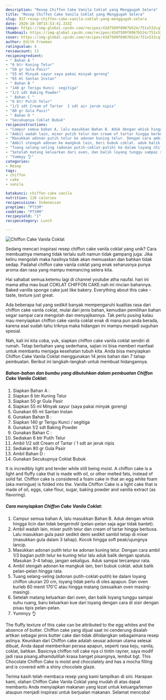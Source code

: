 ```yaml
---
description: "Resep Chiffon Cake Vanila Coklat yang Menggugah Selera"
title: "Resep Chiffon Cake Vanila Coklat yang Menggugah Selera"
slug: 937-resep-chiffon-cake-vanila-coklat-yang-menggugah-selera
date: 2020-10-30T15:53:41.333Z
image: https://img-global.cpcdn.com/recipes/43d7509f8967b524/751x532cq70/chiffon-cake-vanila-coklat-foto-resep-utama.jpg
thumbnail: https://img-global.cpcdn.com/recipes/43d7509f8967b524/751x532cq70/chiffon-cake-vanila-coklat-foto-resep-utama.jpg
cover: https://img-global.cpcdn.com/recipes/43d7509f8967b524/751x532cq70/chiffon-cake-vanila-coklat-foto-resep-utama.jpg
author: Edith Freeman
ratingvalue: 4
reviewcount: 13
recipeingredient:
- " Bahan A "
- "6 btr Kuning Telur"
- "50 gr Gula Pasir"
- "55 ml Minyak sayur saya pakai minyak goreng"
- "65 ml Santan Instan"
- " Bahan B "
- "140 gr Terigu Kunci  segitiga"
- "1/2 sdt Baking Powder"
- " Bahan C "
- "6 btr Putih Telur"
- "1/2 sdt Cream of Tartar  1 sdt air jeruk nipis"
- "80 gr Gula Pasir"
- " Bahan D "
- "Secukupnya Coklat Bubuk"
recipeinstructions:
- "Campur semua bahan A, lalu masukkan Bahan B. Aduk dengan whisk hingga licin dan tidak bergerindil (pelan-pelan saja agar tidak bantet)."
- "Ambil wadah lain, mixer putih telur dan cream of tartar hingga berbusa. Lalu masukkan gula pasir sedikit demi sedikit sambil tetap di mixer (masukkan gula dalam 3 tahap). Kocok hingga soft peak/ujungnya lancip."
- "Masukkan adonan putih telur ke adonan kuning telur. Dengan cara ambil 1/3 bagian putih telur ke kuning telur lalu aduk balik dengan spatula. Masukan 3-4 tahap, jangan sekaligus. Aduk sampai tercampur rata."
- "Ambil stengah adonan ke mangkuk lain, beri bubuk coklat. aduk balik pelan-pelan hingga rata."
- "Tuang selang-seling (adonan putih-coklat-putih) ke dalam loyang chiffon ukuran 20 cm, loyang tidak perlu di oles apapun. Dan oven kurleb 60 menit 170&#39;C atau hingga matang (sesuaikan oven masing-masing)."
- "Setelah matang keluarkan dari oven, dan balik loyang tunggu sampai suhu ruang, baru keluarkan kue dari loyang dengan cara di sisir dengan pisau tipis pelan-pelan."
- "Yummyy 👌"
categories:
- Resep
tags:
- chiffon
- cake
- vanila

katakunci: chiffon cake vanila 
nutrition: 120 calories
recipecuisine: Indonesian
preptime: "PT33M"
cooktime: "PT39M"
recipeyield: "1"
recipecategory: Lunch

---
```



![Chiffon Cake Vanila Coklat](https://img-global.cpcdn.com/recipes/43d7509f8967b524/751x532cq70/chiffon-cake-vanila-coklat-foto-resep-utama.jpg)

Sedang mencari inspirasi resep chiffon cake vanila coklat yang unik? Cara membuatnya memang tidak terlalu sulit namun tidak gampang juga. Jika keliru mengolah maka hasilnya tidak akan memuaskan dan bahkan tidak sedap. Padahal chiffon cake vanila coklat yang enak seharusnya punya aroma dan rasa yang mampu memancing selera kita.

Hai sahabat semua.ketemu lagi di channel youtube atha naufal. hari ini mama atha mau buat COKLAT CHIFFON CAKE.nah ini rincian bahannya. Baked vanilla sponge cake just like bakery. Everything about this cake - taste, texture just great.

Ada beberapa hal yang sedikit banyak mempengaruhi kualitas rasa dari chiffon cake vanila coklat, mulai dari jenis bahan, kemudian pemilihan bahan segar sampai cara mengolah dan menyajikannya. Tak perlu pusing kalau mau menyiapkan chiffon cake vanila coklat enak di mana pun anda berada, karena asal sudah tahu triknya maka hidangan ini mampu menjadi suguhan spesial.


Nah, kali ini kita coba, yuk, siapkan chiffon cake vanila coklat sendiri di rumah. Tetap berbahan yang sederhana, sajian ini bisa memberi manfaat untuk membantu menjaga kesehatan tubuh kita. Anda bisa menyiapkan Chiffon Cake Vanila Coklat menggunakan 14 jenis bahan dan 7 tahap pembuatan. Berikut ini langkah-langkah untuk membuat hidangannya.

<!--inarticleads1-->

##### Bahan-bahan dan bumbu yang dibutuhkan dalam pembuatan Chiffon Cake Vanila Coklat:

1. Siapkan  Bahan A :
1. Siapkan 6 btr Kuning Telur
1. Siapkan 50 gr Gula Pasir
1. Siapkan 55 ml Minyak sayur (saya pakai minyak goreng)
1. Gunakan 65 ml Santan Instan
1. Gunakan  Bahan B :
1. Siapkan 140 gr Terigu Kunci / segitiga
1. Gunakan 1/2 sdt Baking Powder
1. Gunakan  Bahan C :
1. Sediakan 6 btr Putih Telur
1. Ambil 1/2 sdt Cream of Tartar / 1 sdt air jeruk nipis
1. Sediakan 80 gr Gula Pasir
1. Ambil  Bahan D :
1. Gunakan Secukupnya Coklat Bubuk


It is incredibly light and tender while still being moist. A chiffon cake is a light and fluffy cake that is made with oil, or other melted fats, instead of solid fat. Chiffon cake is considered a foam cake in that an egg white foam (aka meringue) is folded into the. Vanilla Chiffon Cake is a light cake that is made of oil, eggs, cake flour, sugar, baking powder and vanilla extract (as flavoring). 

<!--inarticleads2-->

##### Cara menyiapkan Chiffon Cake Vanila Coklat:

1. Campur semua bahan A, lalu masukkan Bahan B. Aduk dengan whisk hingga licin dan tidak bergerindil (pelan-pelan saja agar tidak bantet).
1. Ambil wadah lain, mixer putih telur dan cream of tartar hingga berbusa. Lalu masukkan gula pasir sedikit demi sedikit sambil tetap di mixer (masukkan gula dalam 3 tahap). Kocok hingga soft peak/ujungnya lancip.
1. Masukkan adonan putih telur ke adonan kuning telur. Dengan cara ambil 1/3 bagian putih telur ke kuning telur lalu aduk balik dengan spatula. Masukan 3-4 tahap, jangan sekaligus. Aduk sampai tercampur rata.
1. Ambil stengah adonan ke mangkuk lain, beri bubuk coklat. aduk balik pelan-pelan hingga rata.
1. Tuang selang-seling (adonan putih-coklat-putih) ke dalam loyang chiffon ukuran 20 cm, loyang tidak perlu di oles apapun. Dan oven kurleb 60 menit 170&#39;C atau hingga matang (sesuaikan oven masing-masing).
1. Setelah matang keluarkan dari oven, dan balik loyang tunggu sampai suhu ruang, baru keluarkan kue dari loyang dengan cara di sisir dengan pisau tipis pelan-pelan.
1. Yummyy 👌


The fluffy texture of this cake can be attributed to the egg whites and the absence of butter. Chiffon cake yang dijual saat ini cenderung disalah artikan sebagai jenis butter cake dan tidak dihidangkan sebagaimana resep aslinya. Keunikan dari Chiffon cake adalah seusai adonan utama selesai dibuat, Anda dapat memberikan perasa apapun, seperti rasa keju, vanila, coklat, bahkan. Basicnya chiffon roll cake nya ci tintin rayner, saya modif jadi rasa pisang.alhamdulillah krasa banget pisangnya, lembut bgt. This Chocolate Chiffon Cake is moist and chocolately and has a mocha filling and is covered with a shiny chocolate glaze. 

Terima kasih telah membaca resep yang kami tampilkan di sini. Harapan kami, olahan Chiffon Cake Vanila Coklat yang mudah di atas dapat membantu Anda menyiapkan makanan yang lezat untuk keluarga/teman ataupun menjadi inspirasi untuk berjualan makanan. Selamat mencoba!
